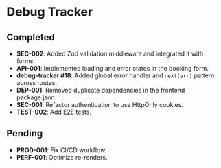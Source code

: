 # Debug Tracker

## Completed
- **SEC-002**: Added Zod validation middleware and integrated it with forms.
- **API-001**: Implemented loading and error states in the booking form.
- **debug-tracker #18**: Added global error handler and `next(err)` pattern across routes.
- **DEP-001**: Removed duplicate dependencies in the frontend package.json.
- **SEC-001**: Refactor authentication to use HttpOnly cookies.
- **TEST-002**: Add E2E tests.

## Pending
- **PROD-001**: Fix CI/CD workflow.
- **PERF-001**: Optimize re-renders.
